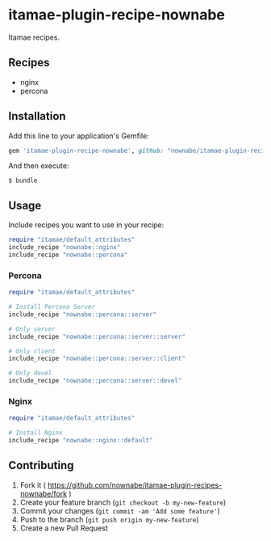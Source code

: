 # itamae-plugin-recipe-nownabe

Itamae recipes.

## Recipes
* nginx
* percona

## Installation

Add this line to your application's Gemfile:

```ruby
gem 'itamae-plugin-recipe-nownabe', github: "nownabe/itamae-plugin-recipe-nownabe"
```

And then execute:

    $ bundle

## Usage
Include recipes you want to use in your recipe:

```ruby
require "itamae/default_attributes"
include_recipe "nownabe::nginx"
include_recipe "nownabe::percona"
```

### Percona
```ruby
require "itamae/default_attributes"

# Install Percona Server
include_recipe "nownabe::percona::server"

# Only server
include_recipe "nownabe::percona::server::server"

# Only client
include_recipe "nownabe::percona::server::client"

# Only devel
include_recipe "nownabe::percona::server::devel"
```

### Nginx
```ruby
require "itamae/default_attributes"

# Install Nginx
include_recipe "nownabe::nginx::default"
```

## Contributing

1. Fork it ( https://github.com/nownabe/itamae-plugin-recipes-nownabe/fork )
2. Create your feature branch (`git checkout -b my-new-feature`)
3. Commit your changes (`git commit -am 'Add some feature'`)
4. Push to the branch (`git push origin my-new-feature`)
5. Create a new Pull Request
